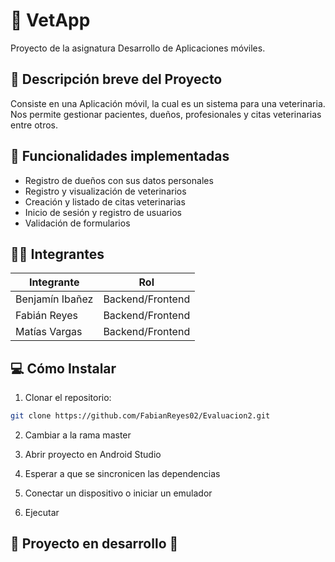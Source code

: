 # 🐾 VetApp 

Proyecto de la asignatura Desarrollo de Aplicaciones móviles.


## 📝 Descripción breve del Proyecto

Consiste en una Aplicación móvil, la cual es un sistema para una veterinaria. Nos permite gestionar pacientes, dueños, profesionales y citas veterinarias entre otros.


## 🔧 Funcionalidades implementadas

- Registro de dueños con sus datos personales
- Registro y visualización de veterinarios
- Creación y listado de citas veterinarias
- Inicio de sesión y registro de usuarios 
- Validación de formularios


## 👨‍💻 Integrantes 

| Integrante      | Rol                |
|-----------------|--------------------|
| Benjamín Ibañez | Backend/Frontend   |
| Fabián Reyes    | Backend/Frontend   |
| Matías Vargas   | Backend/Frontend   |


## 💻 Cómo Instalar

1. Clonar el repositorio:
```bash
git clone https://github.com/FabianReyes02/Evaluacion2.git
````
2. Cambiar a la rama master
   
3. Abrir proyecto en Android Studio

4. Esperar a que se sincronicen las dependencias
   
5. Conectar un dispositivo o iniciar un emulador
   
6. Ejecutar

## 🚧 Proyecto en desarrollo 🚧
